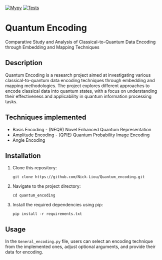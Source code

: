 [![Mypy](https://github.com/Nick-Liou/Quantum_encoding/actions/workflows/mypy.yml/badge.svg)](https://github.com/Nick-Liou/Quantum_encoding/actions/workflows/mypy.yml)
[![Tests](https://github.com/Nick-Liou/Quantum_encoding/actions/workflows/pytest.yml/badge.svg)](https://github.com/Nick-Liou/Quantum_encoding/actions/workflows/pytest.yml)
# Quantum Encoding
Comparative Study and Analysis of Classical-to-Quantum Data Encoding through Embedding and Mapping Techniques
<!-- Comparative Analysis of Classical-to-Quantum Mapping Techniques in Data Encoding -->

## Description

Quantum Encoding is a research project aimed at investigating various classical-to-quantum data encoding techniques through embedding and mapping methodologies. The project explores different approaches to encode classical data into quantum states, with a focus on understanding their effectiveness and applicability in quantum information processing tasks.

## Techniques implemented
<!-- - Qubit Lattice -->
- Basis Encoding - (NEQR) Novel Enhanced Quantum Representation 
- Amplitude Encoding - (QPIE) Quantum Probability Image Encoding  
- Angle Encoding

<!-- ## Techniques to be implemented
- (FRQI) Flexible Representation of Quantum Images 
- Quantum Associative Memory
- Displacement Encoding
- IQP Encoding
- QAOA Encoding
- Squeezing Encoding
- Hybrid Encodings -->


## Installation

1. Clone this repository:   
    ```
    git clone https://github.com/Nick-Liou/Quantum_encoding.git
    ```
2. Navigate to the project directory:   
    ```
    cd quantum_encoding
    ```
3. Install the required dependencies using pip:
    ```
    pip install -r requirements.txt
    ```
<!-- Use  "pipreqs" to auto generate the requirements  -->
<!-- mypy --ignore-missing-imports --explicit-package-bases  . -->

## Usage

In the `General_encoding.py` file, users can select an encoding technique from the implemented ones, adjust optional arguments, and provide their data for encoding.

